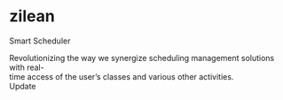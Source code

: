 # zilean
Smart Scheduler

Revolutionizing the way we synergize scheduling management solutions with real-  
time access of the user’s classes and various other activities.  
Update
